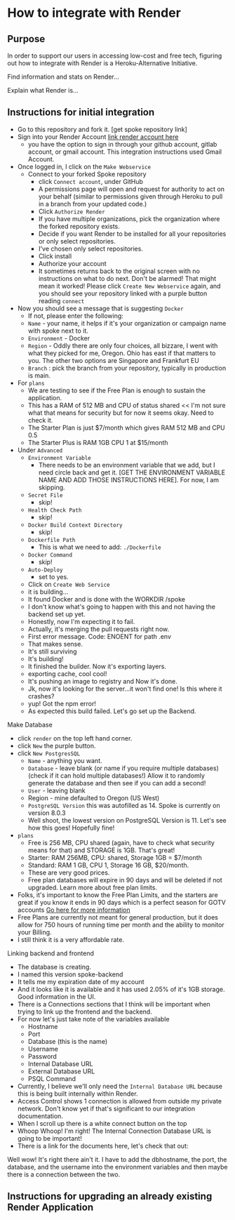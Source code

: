 # How to integrate with Render

## Purpose
In order to support our users in accessing low-cost and free tech, figuring out how to integrate with Render is a Heroku-Alternative Initiative.

Find information and stats on Render...

Explain what Render is...

## Instructions for initial integration
- Go to this repository and fork it. [get spoke repository link]
- Sign into your Render Account [link render account here](https://dashboard.render.com/)
  - you have the option to sign in through your github account, gitlab account, or gmail account.  This integration instructions used Gmail Account.
- Once logged in, I click on the `Make Webservice`
  - Connect to your forked Spoke repository
    - click `Connect account`, under GitHub
    - A permissions page will open and request for authority to act on your behalf (similar to permissions given through Heroku to pull in a branch from your updated code.)
    - Click `Authorize Render`
    - If you have multiple organizations, pick the organization where the forked repository exists.
    - Decide if you want Render to be installed for all your repositories or only select repositories.
    - I've chosen only select repositories.
    - Click install
    - Authorize your account
    - It sometimes returns back to the original screen with no instructions on what to do next.  Don't be alarmed! That might mean it worked! Please click `Create New Webservice` again, and you should see your repository linked with a purple button reading `connect`
- Now you should see a message that is suggesting `Docker`
    - If not, please enter the following:
    - `Name` - your name, it helps if it's your organization or campaign name with spoke next to it.
    - `Environment` - Docker
    - `Region` - Oddly there are only four choices, all bizzare, I went with what they picked for me, Oregon. Ohio has east if that matters to you.  The other two options are Singapore and Frankfurt EU
    - `Branch` : pick the branch from your repository, typically in production is main.
- For `plans`
    - We are testing to see if the Free Plan is enough to sustain the application.
    - This has a RAM of 512 MB and CPU of status shared << I'm not sure what that means for security but for now it seems okay.  Need to check it.
    - The Starter Plan is just $7/month which gives RAM 512 MB and CPU 0.5
    - The Starter Plus is RAM 1GB CPU 1 at $15/month
- Under `Advanced`
    - `Environment Variable`
        - There needs to be an environment variable that we add, but I need circle back and get it. [GET THE ENVIRONMENT VARIABLE NAME AND ADD THOSE INSTRUCTIONS HERE].  For now, I am skipping.
    - `Secret File`
        - skip!
    - `Health Check Path`
        - skip!
    - `Docker Build Context Directory`
        - skip!
    - `Dockerfile Path`
        - This is what we need to add: `./Dockerfile`
    - `Docker Command`
        - skip!
    - `Auto-Deploy`
        - set to yes.
    - Click on `Create Web Service`
    - it is building...
    - It found Docker and is done with the WORKDIR /spoke
    - I don't know what's going to happen with this and not having the backend set up yet.
    - Honestly, now I'm expecting it to fail.
    - Actually, it's merging the pull requests right now.
    - First error message.  Code: ENOENT for path .env
    - That makes sense.
    - It's still surviving
    - It's building!
    - It finished the builder.  Now it's exporting layers.
    - exporting cache, cool cool!
    - It's pushing an image to registry
    and Now it's done.
    - Jk, now it's looking for the server...it won't find one!  Is this where it crashes?
    - yup!  Got the npm error!
    - As expected this build failed.  Let's go set up the Backend.


Make Database
- click `render` on the top left hand corner.
- click `New` the purple button.
- click `New PostgresSQL`
    - `Name` - anything you want.
    - `Database` - leave blank (or name if you require multiple databases) (check if it can hold multiple databases!) Allow it to randomly generate the database and then see if you can add a second!
    - `User` - leaving blank
    - Region - mine defaulted to Oregon (US West)
    - `PostgreSQL Version` this was autofilled as 14. Spoke is currently on version 8.0.3
    - Well shoot, the lowest version on PostgreSQL Version is 11.  Let's see how this goes!  Hopefully fine!
- `plans`
    - Free is 256 MB, CPU shared (again, have to check what security means for that) and STORAGE is 1GB.  That's great!
    - Starter: RAM 256MB, CPU: shared, Storage 1GB = $7/month
    - Standard: RAM 1 GB, CPU 1, Storage 16 GB, $20/month.
    - These are very good prices.
    - Free plan databases will expire in 90 days and will be deleted if not upgraded. Learn more about free plan limits.
- Folks, it's important to know the Free Plan Limits, and the starters are great if you know it ends in 90 days which is a perfect season for GOTV accounts  [Go here for more information](https://render.com/docs/free)
- Free Plans are currently not meant for general production, but it does allow for 750 hours of running time per month and the ability to monitor your Billing.
- I still think it is a very affordable rate.

Linking backend and frontend
- The database is creating.
- I named this version spoke-backend
- It tells me my expiration date of my account
- And it looks like it is available and it has used 2.05% of it's 1GB storage.  Good information in the UI.
- There is a Connections sections that I think will be important when trying to link up the frontend and the backend.
- For now let's just take note of the variables available
  - Hostname
  - Port
  - Database (this is the name)
  - Username
  - Password
  - Internal Database URL
  - External Database URL
  - PSQL Command
- Currently, I believe we'll only need the `Internal Database URL` because this is being built internally within Render.
- Access Control shows 1 connection is allowed from outside my private network.  Don't know yet if that's significant to our integration documentation.
- When I scroll up there is a white connect button on the top
- Whoop Whoop! I'm right! The Internal Connection Database URL is going to be important!
- There is a link for the documents here, let's check that out:

Well wow!  It's right there ain't it.  I have to add the dbhostname, the port, the database, and the username into the environment variables and then maybe there is a connection between the two.


## Instructions for upgrading an already existing Render Application
